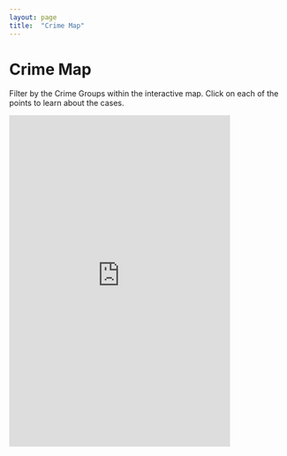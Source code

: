 ```yaml
---
layout: page
title:  "Crime Map"
---
```


# Crime Map
Filter by the Crime Groups within the interactive map. Click on each of the points to learn about the cases.



<iframe src="https://baltimore.maps.arcgis.com/apps/instant/interactivelegend/index.html?appid=e8fbb737ea1b48b2af75d1836256beb7" width="400" height="600" frameborder="0" style="border:0" allowfullscreen>iFrames are not supported on this page.</iframe>











